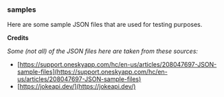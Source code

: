 ### samples

Here are some sample JSON files that are used for testing purposes.

**Credits**

_Some (not all) of the JSON files here are taken from these sources:_

- [https://support.oneskyapp.com/hc/en-us/articles/208047697-JSON-sample-files](https://support.oneskyapp.com/hc/en-us/articles/208047697-JSON-sample-files)
- [https://jokeapi.dev/](https://jokeapi.dev/)
